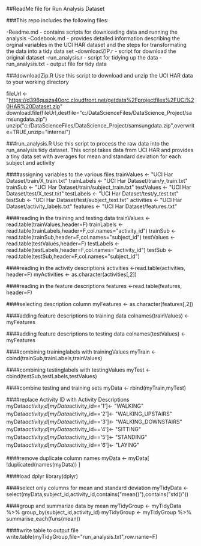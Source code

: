 ##ReadMe file for Run Analysis Dataset

###This repo includes the following files:

-Readme.md - contains scripts for downloading data and running the analysis
-Codebook.md - provides detailed information describing the orginal variables in the UCI HAR dataset
	       and the steps for transformating the data into a tidy data set
-downloadZIP.r - script for download the original dataset
-run_analysis.r - script for tidying up the data
-run_analysis.txt - output file for tidy data

###downloadZip.R
Use this script to download and unzip the UCI HAR data to your working directory

fileUrl <- "https://d396qusza40orc.cloudfront.net/getdata%2Fprojectfiles%2FUCI%20HAR%20Dataset.zip"
download.file(fileUrl,destfile="c:/DataScienceFiles/DataScience_Project/samsungdata.zip")
unzip("c:/DataScienceFiles/DataScience_Project/samsungdata.zip",overwrite=TRUE,unzip="internal")

###run_analysis.R 
Use this script to process the raw data into the run_analysis tidy dataset.
This script takes data from UCI HAR and provides a tiny data set with averages for mean and standard deviation for each subject and activity

####assigning variables to the various files
trainValues <- "UCI Har Dataset/train/X_train.txt"
trainLabels <- "UCI Har Dataset/train/y_train.txt"
trainSub    <- "UCI Har Dataset/train/subject_train.txt"
testValues  <- "UCI Har Dataset/test/X_test.txt"
testLabels  <- "UCI Har Dataset/test/y_test.txt"
testSub     <- "UCI Har Dataset/test/subject_test.txt"
activities  <- "UCI Har Dataset/activity_labels.txt"
features    <- "UCI Har Dataset/features.txt"

####reading in the training and testing data
trainValues <- read.table(trainValues,header=F)
trainLabels <- read.table(trainLabels,header=F,col.names="activity_id")
trainSub    <- read.table(trainSub,header=F,col.names="subject_id")
testValues  <- read.table(testValues,header=F)
testLabels  <- read.table(testLabels,header=F,col.names="activity_id")
testSub     <- read.table(testSub,header=F,col.names="subject_id")

####reading in the activity descriptions
activities <-read.table(activities, header=F)
myActivities <- as.character(activities[,2])

####reading in the feature descriptions
features <-read.table(features, header=F)

####selecting description column
myFeatures <- as.character(features[,2])

####adding feature descriptions to training data
colnames(trainValues) <- myFeatures

####adding feature descriptions to testing data
colnames(testValues) <- myFeatures

####combining traininglabels with trainingValues
myTrain <- cbind(trainSub,trainLabels,trainValues)

####combining testinglabels with testingValues
myTest <- cbind(testSub,testLabels,testValues)

####combine testing and training sets
myData <- rbind(myTrain,myTest)

####replace Activity ID with Activity Descriptions
myData$activity_id[myData$activity_id=='1']<- "WALKING"
myData$activity_id[myData$activity_id=='2']<- "WALKING_UPSTAIRS"
myData$activity_id[myData$activity_id=='3']<- "WALKING_DOWNSTAIRS"
myData$activity_id[myData$activity_id=='4']<- "SITTING"
myData$activity_id[myData$activity_id=='5']<- "STANDING"
myData$activity_id[myData$activity_id=='6']<- "LAYING"

####remove duplicate column names
myData <- myData[ !duplicated(names(myData)) ]

####load dplyr
library(dplyr)

####select only columns for mean and standard deviation
myTidyData <- select(myData,subject_id,activity_id,contains("mean()"),contains("std()"))

####group and summarize data by mean
myTidyGroup <- myTidyData %>% group_by(subject_id,activity_id)
myTidyGroup <- myTidyGroup %>% summarise_each(funs(mean))

####write table to output file
write.table(myTidyGroup,file="run_analysis.txt",row.name=F)